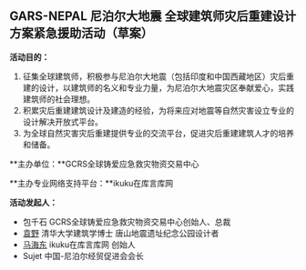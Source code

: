 GARS-NEPAL
尼泊尔大地震
全球建筑师灾后重建设计方案紧急援助活动（草案）
----


**活动目的：**

1. 征集全球建筑师，积极参与尼泊尔大地震（包括印度和中国西藏地区）灾后重建的设计，以建筑师的名义和专业力量，为尼泊尔大地震灾区奉献爱心，实践建筑师的社会理想。  
2. 积累灾后重建建筑设计及建造的经验，为将来应对地震等自然灾害设立专业的设计解决开放式平台。  
3. 为全球自然灾害灾后重建提供专业的交流平台，促进灾后重建建筑人才的培养和储备。  

**主办单位：**GCRS全球铸爱应急救灾物资交易中心

**主办专业网络支持平台：**ikuku在库言库网

**活动发起人：**  

* 包千石     GCRS全球铸爱应急救灾物资交易中心创始人、总裁   
* [袁野](http://www.ikuku.cn/name/8426)       清华大学建筑学博士 唐山地震遗址纪念公园设计者   
* [马海东](http://www.ikuku.cn/name/7673)     ikuku在库言库网  创始人   
* Sujet      中国-尼泊尔经贸促进会会长  

